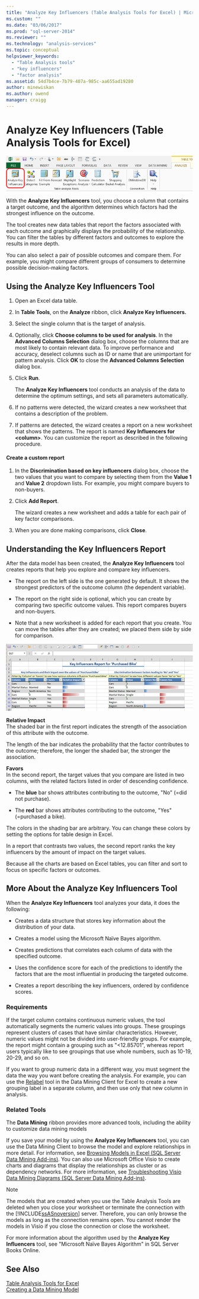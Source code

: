 ```yaml
---
title: "Analyze Key Influencers (Table Analysis Tools for Excel) | Microsoft Docs"
ms.custom: ""
ms.date: "03/06/2017"
ms.prod: "sql-server-2014"
ms.reviewer: ""
ms.technology: "analysis-services"
ms.topic: conceptual
helpviewer_keywords: 
  - "Table Analysis tools"
  - "key influencers"
  - "factor analysis"
ms.assetid: 54d7b4ce-7b79-407a-985c-aa655ad19280
author: minewiskan
ms.author: owend
manager: craigg
---
```

# Analyze Key Influencers (Table Analysis Tools for Excel)
  ![Analyze Key Influencers button in ribbon](media/tat-aki.gif "Analyze Key Influencers button in ribbon")  
  
 With the **Analyze Key Influencers** tool, you choose a column that contains a target outcome, and the algorithm determines which factors had the strongest influence on the outcome.  
  
 The tool creates new data tables that report the factors associated with each outcome and graphically displays the probability of the relationship. You can filter the tables by different factors and outcomes to explore the results in more depth.  
  
 You can also select a pair of possible outcomes and compare them. For example, you might compare different groups of consumers to determine possible decision-making factors.  
  
## Using the Analyze Key Influencers Tool  
  
1.  Open an Excel data table.  
  
2.  In **Table Tools**, on the **Analyze** ribbon, click **Analyze Key Influencers.**  
  
3.  Select the single column that is the target of analysis.  
  
4.  Optionally, click **Choose columns to be used for analysis**. In the **Advanced Columns Selection** dialog box, choose the columns that are most likely to contain relevant data. To improve performance and accuracy, deselect columns such as ID or name that are unimportant for pattern analysis. Click **OK** to close the **Advanced Columns Selection** dialog box.  
  
5.  Click **Run**.  
  
     The **Analyze Key Influencers** tool conducts an analysis of the data to determine the optimum settings, and sets all parameters automatically.  
  
6.  If no patterns were detected, the wizard creates a new worksheet that contains a description of the problem.  
  
7.  If patterns are detected, the wizard creates a report on a new worksheet that shows the patterns. The report is named **Key Influencers for \<column>**. You can customize the report as described in the following procedure.  
  
#### Create a custom report  
  
1.  In the **Discrimination based on key influencers** dialog box, choose the two values that you want to compare by selecting them from the **Value 1** and **Value 2** dropdown lists. For example, you might compare buyers to non-buyers.  
  
2.  Click **Add Report**.  
  
     The wizard creates a new worksheet and adds a table for each pair of key factor comparisons.  
  
3.  When you are done making comparisons, click **Close**.  
  
## Understanding the Key Influencers Report  
 After the data model has been created, the **Analyze Key Influencers** tool creates reports that help you explore and compare key influencers.  
  
-   The report on the left side is the one generated by default. It shows the strongest predictors of the outcome column (the dependent variable).  
  
-   The report on the right side is optional, which you can create by comparing two specific outcome values. This report compares buyers and non-buyers.  
  
-   Note that a new worksheet is added for each report that you create. You can move the tables after they are created; we placed them side by side for comparison.  
  
 ![DM13](media/dm13-tat-aki-report.gif "DM13")  
  
 **Relative Impact**  
 The shaded bar in the first report indicates the strength of the association of this attribute with the outcome.  
  
 The length of the bar indicates the probability that the factor contributes to the outcome; therefore, the longer the shaded bar, the stronger the association.  
  
 **Favors**  
 In the second report, the target values that you compare are listed in two columns, with the related factors listed in order of descending confidence.  
  
-   The **blue** bar shows attributes contributing to the outcome, "No" (=did not purchase).  
  
-   The **red** bar shows attributes contributing to the outcome, "Yes" (=purchased a bike).  
  
 The colors in the shading bar are arbitrary. You can change these colors by setting the options for table design in Excel.  
  
 In a report that contrasts two values, the second report ranks the key influencers by the amount of impact on the target values.  
  
 Because all the charts are based on Excel tables, you can filter and sort to focus on specific factors or outcomes.  
  
## More About the Analyze Key Influencers Tool  
 When the **Analyze Key Influencers** tool analyzes your data, it does the following:  
  
-   Creates a data structure that stores key information about the distribution of your data.  
  
-   Creates a model using the Microsoft Naïve Bayes algorithm.  
  
-   Creates predictions that correlates each column of data with the specified outcome.  
  
-   Uses the confidence score for each of the predictions to identify the factors that are the most influential in producing the targeted outcome.  
  
-   Creates a report describing the key influencers, ordered by confidence scores.  
  
### Requirements  
 If the target column contains continuous numeric values, the tool automatically segments the numeric values into groups. These groupings represent clusters of cases that have similar characteristics. However, numeric values might not be divided into user-friendly groups. For example, the report might contain a grouping such as "\<12.85701", whereas report users typically like to see groupings that use whole numbers, such as 10-19, 20-29, and so on.  
  
 If you want to group numeric data in a different way, you must segment the data the way you want before creating the analysis. For example, you can use the [Relabel](relabel-sql-server-data-mining-add-ins.md) tool in the Data Mining Client for Excel to create a new grouping label in a separate column, and then use only that new column in analysis.  
  
### Related Tools  
 The **Data Mining** ribbon provides more advanced tools, including the ability to customize data mining models  
  
 If you save your model by using the **Analyze Key Influencers** tool, you can use the Data Mining Client to browse the model and explore relationships in more detail. For information, see [Browsing Models in Excel &#40;SQL Server Data Mining Add-ins&#41;](browsing-models-in-excel-sql-server-data-mining-add-ins.md). You can also use Microsoft Office Visio to create charts and diagrams that display the relationships as cluster or as dependency networks. For more information, see [Troubleshooting Visio Data Mining Diagrams &#40;SQL Server Data Mining Add-ins&#41;](troubleshooting-visio-data-mining-diagrams-sql-server-data-mining-add-ins.md).  
  
> [!NOTE]  
>  The models that are created when you use the Table Analysis Tools are deleted when you close your worksheet or terminate the connection with the [!INCLUDE[ssASnoversion](../includes/ssasnoversion-md.md)] server. Therefore, you can only browse the models as long as the connection remains open. You cannot render the models in Visio if you close the connection or close the worksheet.  
  
 For more information about the algorithm used by the **Analyze Key Influencers** tool, see "Microsoft Naïve Bayes Algorithm" in SQL Server Books Online.  
  
## See Also  
 [Table Analysis Tools for Excel](table-analysis-tools-for-excel.md)   
 [Creating a Data Mining Model](creating-a-data-mining-model.md)  
  
  
